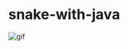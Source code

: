 # snake-with-java

![gif](https://github.com/franciscolarrocca/snake-with-java/blob/master/Imagen/Rec004-Snake.gif)
